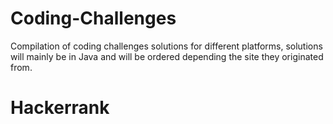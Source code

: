 # Coding-Challenges
Compilation of coding challenges solutions for different platforms, solutions will mainly be in Java and will be ordered depending the site they originated from. 


# Hackerrank
